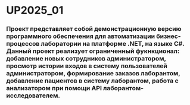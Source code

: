 # UP2025_01
### Проект представляет собой демонстрационную версию программного обеспечения для автоматизации бизнес-процессов лаборатории на платформе .NET, на языке C#. Данный проект реализует ограниченный фукнкционал: добавление новых сотрудников администратором, просмотр истории входов в систему пользователей администратором, формирование заказов лаборантом, добавление пациентов в систему лаборантом, работа с анализатором при помощи API лаборантом-исследователем.

